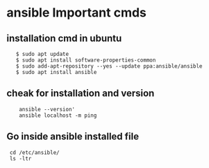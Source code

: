 # ansible Important cmds 

## installation cmd in ubuntu 
```
   $ sudo apt update
   $ sudo apt install software-properties-common
   $ sudo add-apt-repository --yes --update ppa:ansible/ansible
   $ sudo apt install ansible
```
## cheak for installation and version
```
    ansible --version'
    ansible localhost -m ping 
```

## Go inside ansible installed file
``` 
 cd /etc/ansible/
 ls -ltr
 ```

## 